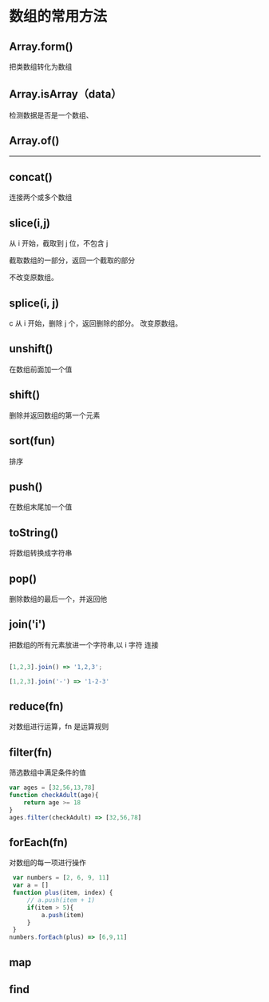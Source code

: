 # 数组的常用方法

## Array.form()

把类数组转化为数组

## Array.isArray（data）

检测数据是否是一个数组、

## Array.of()



----



## concat()

连接两个或多个数组

## slice(i,j)

从 i 开始，截取到 j 位，不包含 j

截取数组的一部分，返回一个截取的部分

不改变原数组。

## splice(i, j)

c 从 i 开始，删除 j 个，返回删除的部分。
改变原数组。

## unshift()

在数组前面加一个值

## shift()

删除并返回数组的第一个元素

## sort(fun)

排序

## push()

在数组末尾加一个值

## toString()

将数组转换成字符串

## pop()

删除数组的最后一个，并返回他

## join('i')

把数组的所有元素放进一个字符串,以 i 字符 连接

```js

[1,2,3].join() => '1,2,3';

[1,2,3].join('-') => '1-2-3'

```

## reduce(fn)

对数组进行运算，fn 是运算规则

## filter(fn)

筛选数组中满足条件的值

```js
var ages = [32,56,13,78]
function checkAdult(age){
    return age >= 18
}
ages.filter(checkAdult) => [32,56,78]
```

## forEach(fn)

对数组的每一项进行操作

```js
 var numbers = [2, 6, 9, 11]
 var a = []
 function plus(item, index) {
     // a.push(item + 1)
     if(item > 5){
         a.push(item)
     }
 }
numbers.forEach(plus) => [6,9,11]
```

## map

## find

